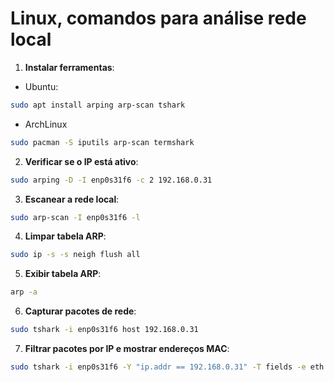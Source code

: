 # Linux, comandos para análise rede local

1. **Instalar ferramentas**:

- Ubuntu:
```bash
sudo apt install arping arp-scan tshark
```
- ArchLinux
```bash
sudo pacman -S iputils arp-scan termshark
```

2. **Verificar se o IP está ativo**:
```bash
sudo arping -D -I enp0s31f6 -c 2 192.168.0.31
```

3. **Escanear a rede local**:
```bash
sudo arp-scan -I enp0s31f6 -l
```

4. **Limpar tabela ARP**:
```bash
sudo ip -s -s neigh flush all
```

5. **Exibir tabela ARP**:
```bash
arp -a
```

6. **Capturar pacotes de rede**:
```bash
sudo tshark -i enp0s31f6 host 192.168.0.31
```

7. **Filtrar pacotes por IP e mostrar endereços MAC**:
```bash
sudo tshark -i enp0s31f6 -Y "ip.addr == 192.168.0.31" -T fields -e eth.src -e eth.dst
```

